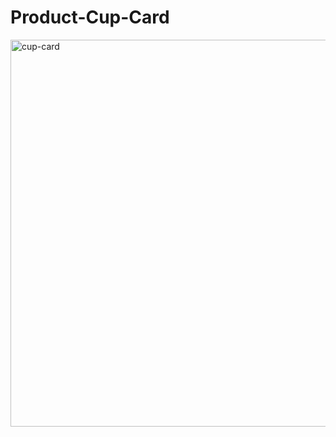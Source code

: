 # Product-Cup-Card

<img width="619" alt="cup-card" src="https://github.com/HarshYadav0/Product-Cup-Card/assets/91417647/7b2f3942-4658-4355-88ac-714f6ef424b7">
